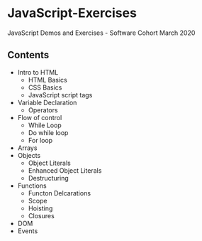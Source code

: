 # JavaScript-Exercises
JavaScript Demos and Exercises - Software Cohort March 2020

## Contents
  - Intro to HTML
    - HTML Basics
    - CSS Basics
    - JavaScript script tags 
  - Variable Declaration
    - Operators
  - Flow of control 
    - While Loop
    - Do while loop 
    - For loop 
  - Arrays
  - Objects
    - Object Literals
    - Enhanced Object Literals
    - Destructuring
  - Functions
    - Functon Delcarations
    - Scope
    - Hoisting
    - Closures
  - DOM
  - Events
  
